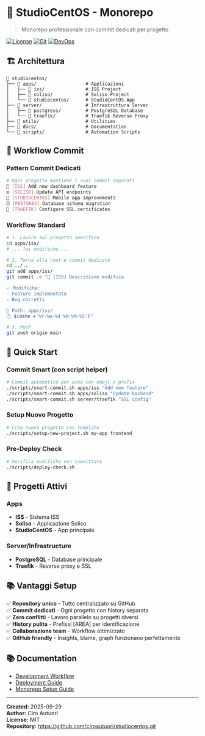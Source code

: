 # 🚀 StudioCentOS - Monorepo

> Monorepo professionale con commit dedicati per progetto

[![License](https://img.shields.io/badge/License-MIT-blue.svg)](LICENSE)
[![Git](https://img.shields.io/badge/Git-Workflow-orange.svg)]()
[![DevOps](https://img.shields.io/badge/DevOps-Ready-green.svg)]()

## 🏗️ Architettura

```
📁 studiocentos/
├── 📁 apps/                  # Applicazioni
│   ├── 📁 iss/               # ISS Project
│   ├── 📁 soliso/            # Soliso Project
│   └── 📁 studiocentos/      # StudioCentOS App
├── 📁 server/                # Infrastruttura Server
│   ├── 📁 postgress/         # PostgreSQL Database
│   └── 📁 traefik/           # Traefik Reverse Proxy
├── 📁 utils/                 # Utilities
├── 📁 docs/                  # Documentation
└── 📁 scripts/               # Automation Scripts
```

## 📝 Workflow Commit

### Pattern Commit Dedicati
```bash
# Ogni progetto mantiene i suoi commit separati
🎨 [ISS] Add new dashboard feature
⚙️ [SOLISO] Update API endpoints  
📱 [STUDIOCENTOS] Mobile app improvements
🗄️ [POSTGRES] Database schema migration
🔀 [TRAEFIK] Configure SSL certificates
```

### Workflow Standard
```bash
# 1. Lavora sul progetto specifico
cd apps/iss/
# ... fai modifiche ...

# 2. Torna alla root e commit dedicato
cd ../..
git add apps/iss/
git commit -m "🎨 [ISS] Descrizione modifica

✅ Modifiche:
- Feature implementata
- Bug corretti

📁 Path: apps/iss/
🕐 $(date +'%Y-%m-%d %H:%M:%S')"

# 3. Push
git push origin main
```

## 🚀 Quick Start

### Commit Smart (con script helper)
```bash
# Commit automatico per area con emoji e prefix
./scripts/smart-commit.sh apps/iss "Add new feature"
./scripts/smart-commit.sh apps/soliso "Update backend"
./scripts/smart-commit.sh server/traefik "SSL config"
```

### Setup Nuovo Progetto
```bash
# Crea nuovo progetto con template
./scripts/setup-new-project.sh my-app frontend
```

### Pre-Deploy Check
```bash
# Verifica modifiche non committate
./scripts/deploy-check.sh
```

## 🎯 Progetti Attivi

### Apps
- **ISS** - Sistema ISS
- **Soliso** - Applicazione Soliso
- **StudioCentOS** - App principale

### Server/Infrastructure
- **PostgreSQL** - Database principale
- **Traefik** - Reverse proxy e SSL

## 📚 Vantaggi Setup

✅ **Repository unico** - Tutto centralizzato su GitHub  
✅ **Commit dedicati** - Ogni progetto con history separata  
✅ **Zero conflitti** - Lavoro parallelo su progetti diversi  
✅ **History pulita** - Prefissi [AREA] per identificazione  
✅ **Collaborazione team** - Workflow ottimizzato  
✅ **GitHub friendly** - Insights, blame, graph funzionano perfettamente

## 📚 Documentation

- [Development Workflow](docs/DEVELOPMENT.md)
- [Deployment Guide](docs/DEPLOYMENT.md)
- [Monorepo Setup Guide](MONOREPO_SETUP_GUIDE.md)

---

**Created:** 2025-09-29  
**Author:** Ciro Autuori  
**License:** MIT  
**Repository:** https://github.com/ciroautuori/studiocentos.git

